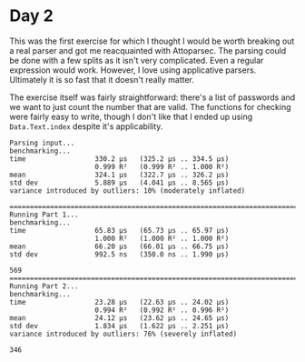 # Day 2

This was the first exercise for which I thought I would be worth breaking out a real parser and got me reacquainted with Attoparsec.  The parsing could be done with a few splits as it isn't very complicated.  Even a regular expression would work.  However, I love using applicative parsers.  Ultimately it is so fast that it doesn't really matter.

The exercise itself was fairly straightforward: there's a list of passwords and we want to just count the number that are valid.  The functions for checking were fairly easy to write, though I don't like that I ended up using `Data.Text.index` despite it's applicability.

```
Parsing input...
benchmarking...
time                 330.2 μs   (325.2 μs .. 334.5 μs)
                     0.999 R²   (0.999 R² .. 1.000 R²)
mean                 324.1 μs   (322.7 μs .. 326.2 μs)
std dev              5.889 μs   (4.041 μs .. 8.565 μs)
variance introduced by outliers: 10% (moderately inflated)

================================================================================
Running Part 1...
benchmarking...
time                 65.83 μs   (65.73 μs .. 65.97 μs)
                     1.000 R²   (1.000 R² .. 1.000 R²)
mean                 66.20 μs   (66.01 μs .. 66.75 μs)
std dev              992.5 ns   (350.0 ns .. 1.990 μs)

569
================================================================================
Running Part 2...
benchmarking...
time                 23.28 μs   (22.63 μs .. 24.02 μs)
                     0.994 R²   (0.992 R² .. 0.996 R²)
mean                 24.12 μs   (23.62 μs .. 24.65 μs)
std dev              1.834 μs   (1.622 μs .. 2.251 μs)
variance introduced by outliers: 76% (severely inflated)

346
```